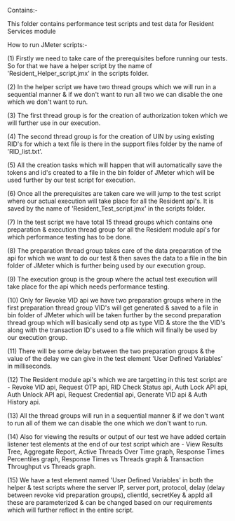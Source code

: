Contains:-

This folder contains performance test scripts and test data for Resident Services module

How to run JMeter scripts:-

(1) Firstly we need to take care of the prerequisites before running our tests. So for that we have a helper script by the name of 'Resident_Helper_script.jmx' in the scripts folder.

(2) In the helper script we have two thread groups which we will run in a sequential manner & if we don't want to run all two we can disable the one which we don't want to run.

(3) The first thread group is for the creation of authorization token which we will further use in our execution.

(4) The second thread group is for the creation of UIN by using existing RID's for which a text file is there in the support files folder by the name of 'RID_list.txt'.

(5) All the creation tasks which will happen that will automatically save the tokens and id's created to a file in the bin folder of JMeter which will be used further by our test script for execution.

(6) Once all the prerequisites are taken care we will jump to the test script where our actual execution will take place for all the Resident api's. It is saved by the name of 'Resident_Test_script.jmx' in the scripts folder.

(7) In the test script we have total 15 thread groups which contains one preparation & execution thread group for all the Resident module api's for which performance testing has to be done.

(8) The preparation thread group takes care of the data preparation of the api for which we want to do our test & then saves the data to a file in the bin folder of JMeter which is further being used by our execution group.

(9) The execution group is the group where the actual test execution will take place for the api which needs performance testing.

(10) Only for Revoke VID api we have two preparation groups where in the first preparation thread group VID's will get generated & saved to a file in bin folder of JMeter which will be taken further by the second preparation thread group which will basically send otp as type VID & store the the VID's along with the transaction ID's used to a file which will finally be used by our execution group.

(11) There will be some delay between the two preparation groups & the value of the delay we can give in the test element 'User Defined Variables' in milliseconds.

(12) The Resident module api's which we are targetting in this test script are - Revoke VID api, Request OTP api, RID Check Status api, Auth Lock API api, Auth Unlock API api, Request Credential api, Generate VID api & Auth History api.

(13) All the thread groups will run in a sequential manner & if we don't want to run all of them we can disable the one which we don't want to run.

(14) Also for viewing the results or output of our test we have added certain listener test elements at the end of our test script which are - View Results Tree, Aggregate Report, Active Threads Over Time graph, Response Times Percentiles graph, Response Times vs Threads graph & Transaction Throughput vs Threads graph.

(15) We have a test element named 'User Defined Variables' in both the helper & test scripts where the server IP, server port, protocol, delay (delay between revoke vid preparation groups), clientId, secretKey & appId all these are parameterized & can be changed based on our requirements which will further reflect in the entire script.
